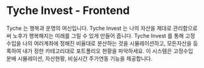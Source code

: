 # Tyche Invest - Frontend

Tyche 는 행복과 운명의 여신입니다. Tyche Invest 는 나의 자산을 제대로 관리함으로써 노후가 행복해지는 미래를 그릴 수 있게 만들어 줍니다. Tyche Invest 를 통해 고정수입을 나의 여러계좌에 정해진 비율대로 분산하는 것을 시뮬레이션하고, 모든자산을 등록하여 내가 정한 카테고리대로 포트폴리오 현황을 파악하세요. 이 시스템은 고정수입 분배 시뮬레이션, 자산현황, 비실시간 주가연동 기능을 제공합니다.
